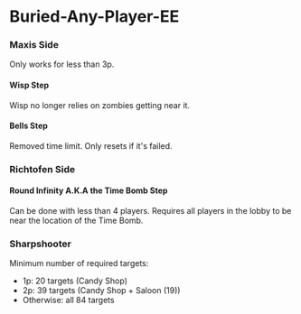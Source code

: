# Buried-Any-Player-EE
### Maxis Side
Only works for less than 3p.
#### Wisp Step
Wisp no longer relies on zombies getting near it.

#### Bells Step
Removed time limit. Only resets if it's failed.

### Richtofen Side
#### Round Infinity A.K.A the Time Bomb Step
Can be done with less than 4 players. Requires all players in the lobby to be near the location of the Time Bomb.

### Sharpshooter
Minimum number of required targets:
- 1p: 20 targets (Candy Shop)
- 2p: 39 targets (Candy Shop + Saloon (19))
- Otherwise: all 84 targets
